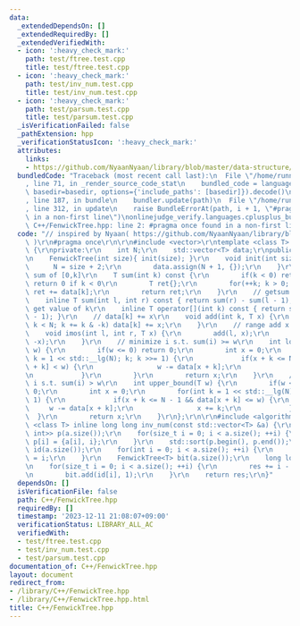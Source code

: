 ```yaml
---
data:
  _extendedDependsOn: []
  _extendedRequiredBy: []
  _extendedVerifiedWith:
  - icon: ':heavy_check_mark:'
    path: test/ftree.test.cpp
    title: test/ftree.test.cpp
  - icon: ':heavy_check_mark:'
    path: test/inv_num.test.cpp
    title: test/inv_num.test.cpp
  - icon: ':heavy_check_mark:'
    path: test/parsum.test.cpp
    title: test/parsum.test.cpp
  _isVerificationFailed: false
  _pathExtension: hpp
  _verificationStatusIcon: ':heavy_check_mark:'
  attributes:
    links:
    - https://github.com/NyaanNyaan/library/blob/master/data-structure/binary-indexed-tree.hpp
  bundledCode: "Traceback (most recent call last):\n  File \"/home/runner/.local/lib/python3.10/site-packages/onlinejudge_verify/documentation/build.py\"\
    , line 71, in _render_source_code_stat\n    bundled_code = language.bundle(stat.path,\
    \ basedir=basedir, options={'include_paths': [basedir]}).decode()\n  File \"/home/runner/.local/lib/python3.10/site-packages/onlinejudge_verify/languages/cplusplus.py\"\
    , line 187, in bundle\n    bundler.update(path)\n  File \"/home/runner/.local/lib/python3.10/site-packages/onlinejudge_verify/languages/cplusplus_bundle.py\"\
    , line 312, in update\n    raise BundleErrorAt(path, i + 1, \"#pragma once found\
    \ in a non-first line\")\nonlinejudge_verify.languages.cplusplus_bundle.BundleErrorAt:\
    \ C++/FenwickTree.hpp: line 2: #pragma once found in a non-first line\n"
  code: "// inspired by Nyaan( https://github.com/NyaanNyaan/library/blob/master/data-structure/binary-indexed-tree.hpp\
    \ )\r\n#pragma once\r\n\r\n#include <vector>\r\ntemplate <class T> struct FenwickTree\
    \ {\r\nprivate:\r\n    int N;\r\n    std::vector<T> data;\r\npublic:\r\n    FenwickTree(){}\r\
    \n    FenwickTree(int size){ init(size); }\r\n    void init(int size) {\r\n  \
    \      N = size + 2;\r\n        data.assign(N + 1, {});\r\n    }\r\n    // get\
    \ sum of [0,k]\r\n    T sum(int k) const {\r\n        if(k < 0) return T{};  //\
    \ return 0 if k < 0\r\n        T ret{};\r\n        for(++k; k > 0; k -= k & -k)\
    \ ret += data[k];\r\n        return ret;\r\n    }\r\n    // getsum of [l,r]\r\n\
    \    inline T sum(int l, int r) const { return sum(r) - sum(l - 1); }\r\n    //\
    \ get value of k\r\n    inline T operator[](int k) const { return sum(k) - sum(k\
    \ - 1); }\r\n    // data[k] += x\r\n    void add(int k, T x) {\r\n        for(++k;\
    \ k < N; k += k & -k) data[k] += x;\r\n    }\r\n    // range add x to [l,r]\r\n\
    \    void imos(int l, int r, T x) {\r\n        add(l, x);\r\n        add(r + 1,\
    \ -x);\r\n    }\r\n    // minimize i s.t. sum(i) >= w\r\n    int lower_bound(T\
    \ w) {\r\n        if(w <= 0) return 0;\r\n        int x = 0;\r\n        for(int\
    \ k = 1 << std::__lg(N); k; k >>= 1) {\r\n            if(x + k <= N - 1 && data[x\
    \ + k] < w) {\r\n                w -= data[x + k];\r\n                x += k;\r\
    \n            }\r\n        }\r\n        return x;\r\n    }\r\n    // minimize\
    \ i s.t. sum(i) > w\r\n    int upper_bound(T w) {\r\n        if(w < 0) return\
    \ 0;\r\n        int x = 0;\r\n        for(int k = 1 << std::__lg(N); k; k >>=\
    \ 1) {\r\n            if(x + k <= N - 1 && data[x + k] <= w) {\r\n           \
    \     w -= data[x + k];\r\n                x += k;\r\n            }\r\n      \
    \  }\r\n        return x;\r\n    }\r\n};\r\n\r\n#include <algorithm>\r\ntemplate\
    \ <class T> inline long long inv_num(const std::vector<T> &a) {\r\n    std::vector<std::pair<T,\
    \ int>> p(a.size());\r\n    for(size_t i = 0; i < a.size(); ++i) {\r\n       \
    \ p[i] = {a[i], i};\r\n    }\r\n    std::sort(p.begin(), p.end());\r\n    std::vector<int>\
    \ id(a.size());\r\n    for(int i = 0; i < a.size(); ++i) {\r\n        id[p[i].second]\
    \ = i;\r\n    }\r\n    FenwickTree<T> bit(a.size());\r\n    long long res = 0;\r\
    \n    for(size_t i = 0; i < a.size(); ++i) {\r\n        res += i - bit.sum(id[i]);\r\
    \n        bit.add(id[i], 1);\r\n    }\r\n    return res;\r\n}"
  dependsOn: []
  isVerificationFile: false
  path: C++/FenwickTree.hpp
  requiredBy: []
  timestamp: '2023-12-11 21:08:07+09:00'
  verificationStatus: LIBRARY_ALL_AC
  verifiedWith:
  - test/ftree.test.cpp
  - test/inv_num.test.cpp
  - test/parsum.test.cpp
documentation_of: C++/FenwickTree.hpp
layout: document
redirect_from:
- /library/C++/FenwickTree.hpp
- /library/C++/FenwickTree.hpp.html
title: C++/FenwickTree.hpp
---
```

